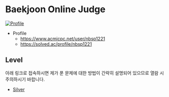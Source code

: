 # Baekjoon Online Judge

[![Profile](http://mazassumnida.wtf/api/v2/generate_badge?boj=nbsp1221)](https://github.com/mazassumnida/mazassumnida)

* Profile
  - https://www.acmicpc.net/user/nbsp1221
  - https://solved.ac/profile/nbsp1221

## Level

아래 링크로 접속하시면 제가 푼 문제에 대한 방법이 간략히 설명되어 있으므로 열람 시 주의하시기 바랍니다.

* [Silver](https://github.com/nbsp1221/algorithm/blob/master/algorithm-challenges/baekjoon-online-judge/LEVEL_SILVER.md)
